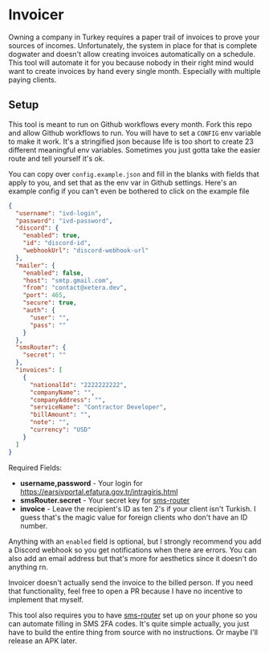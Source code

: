 # Invoicer

Owning a company in Turkey requires a paper trail of invoices to prove your sources of incomes. Unfortunately, the system in place for that is complete dogwater and doesn't allow creating invoices automatically on a schedule. This tool will automate it for you because nobody in their right mind would want to create invoices by hand every single month. Especially with multiple paying clients.

## Setup

This tool is meant to run on Github workflows every month. Fork this repo and allow Github workflows to run. You will have to set a `CONFIG` env variable to make it work. It's a stringified json because life is too short to create 23 different meaningful env variables. Sometimes you just gotta take the easier route and tell yourself it's ok.

You can copy over `config.example.json` and fill in the blanks with fields that apply to you, and set that as the env var in Github settings. Here's an example config if you can't even be bothered to click on the example file

```json
{
  "username": "ivd-login",
  "password": "ivd-password",
  "discord": {
    "enabled": true,
    "id": "discord-id",
    "webhookUrl": "discord-webhook-url"
  },
  "mailer": {
    "enabled": false,
    "host": "smtp.gmail.com",
    "from": "contact@xetera.dev",
    "port": 465,
    "secure": true,
    "auth": {
      "user": "",
      "pass": ""
    }
  },
  "smsRouter": {
    "secret": ""
  },
  "invoices": [
    {
      "nationalId": "2222222222",
      "companyName": "",
      "companyAddress": "",
      "serviceName": "Contractor Developer",
      "billAmount": "",
      "note": "",
      "currency": "USD"
    }
  ]
}
```

Required Fields:

- **username,password** - Your login for https://earsivportal.efatura.gov.tr/intragiris.html
- **smsRouter.secret** - Your secret key for [sms-router](https://github.com/xetera/sms-router)
- **invoice** - Leave the recipient's ID as ten 2's if your client isn't Turkish. I guess that's the magic value for foreign clients who don't have an ID number.

Anything with an `enabled` field is optional, but I strongly recommend you add a Discord webhook so you get notifications when there are errors. You can also add an email address but that's more for aesthetics since it doesn't do anything rn.

Invoicer doesn't actually send the invoice to the billed person. If you need that functionality, feel free to open a PR because I have no incentive to implement that myself.

This tool also requires you to have [sms-router](https://github.com/xetera/sms-router) set up on your phone so you can automate filling in SMS 2FA codes. It's quite simple actually, you just have to build the entire thing from source with no instructions. Or maybe I'll release an APK later.
